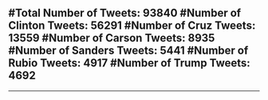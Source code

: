 #Total Number of Tweets: 93840 
#Number of Clinton Tweets: 56291
#Number of Cruz Tweets: 13559
#Number of Carson Tweets: 8935
#Number of Sanders Tweets: 5441
#Number of Rubio Tweets: 4917
#Number of Trump Tweets: 4692
---
---

